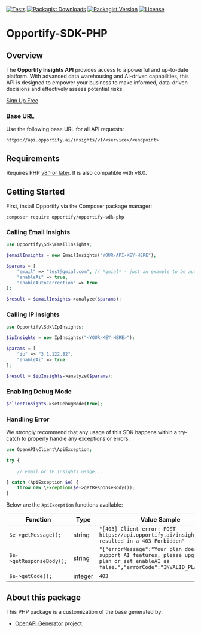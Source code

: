 [![Tests](https://img.shields.io/github/actions/workflow/status/opportify/opportify-sdk-php/tests.yml?label=tests&style=for-the-badge&labelColor=115e5c)](https://github.com/opportify/opportify-sdk-php/actions/workflows/tests.yml)
[![Packagist Downloads](https://img.shields.io/packagist/dt/opportify/opportify-sdk-php?style=for-the-badge&labelColor=115e5c)](https://packagist.org/packages/opportify/opportify-sdk-php)
[![Packagist Version](https://img.shields.io/packagist/v/opportify/opportify-sdk-php?style=for-the-badge&labelColor=115e5c)](https://packagist.org/packages/opportify/opportify-sdk-php)
[![License](https://img.shields.io/github/license/opportify/opportify-sdk-php?color=9cf&style=for-the-badge&labelColor=115e5c)](https://github.com/opportify/opportify-sdk-php/blob/main/LICENSE)

# Opportify-SDK-PHP

## Overview

The **Opportify Insights API** provides access to a powerful and up-to-date platform. With advanced data warehousing and AI-driven capabilities, this API is designed to empower your business to make informed, data-driven decisions and effectively assess potential risks.

[Sign Up Free](https://www.opportify.ai)

### Base URL
Use the following base URL for all API requests:

```plaintext
https://api.opportify.ai/insights/v1/<service>/<endpoint>
```

## Requirements

Requires PHP [v8.1 or later](https://www.php.net/releases). It is also compatible with v8.0.

## Getting Started

First, install Opportify via the Composer package manager:

```shell
composer require opportify/opportify-sdk-php
```

### Calling Email Insights

```php
use Opportify\Sdk\EmailInsights;

$emailInsights = new EmailInsights("YOUR-API-KEY-HERE");

$params = [
    "email" => "test@gmial.com", // *gmial* - just an example to be auto-corrected
    "enableAi" => true,
    "enableAutoCorrection" => true
];

$result = $emailInsights->analyze($params);
```

### Calling IP Insights

```php
use Opportify\Sdk\IpInsights;

$ipInsights = new IpInsights("<YOUR-KEY-HERE>");

$params = [
    "ip" => "3.1.122.82",
    "enableAi" => true
];

$result = $ipInsights->analyze($params);
```

### Enabling Debug Mode

```php
$clientInsights->setDebugMode(true);
```

### Handling Error

We strongly recommend that any usage of this SDK happens within a try-catch to properly handle any exceptions or errors.

```php
use OpenAPI\Client\ApiException;

try {
    
    // Email or IP Insights usage...

} catch (ApiException $e) {
    throw new \Exception($e->getResponseBody());
}
```
Below are the `ApiException` functions available:

| Function | Type | Value Sample |
|------------|------|--------------|
| `$e->getMessage();` | string | `"[403] Client error: POST https://api.opportify.ai/insights/v1/... resulted in a 403 Forbidden"` |
| `$e->getResponseBody();` | string | `"{"errorMessage":"Your plan does not support AI features, please upgrade your plan or set enableAI as false.","errorCode":"INVALID_PLAN"}"` |
| `$e->getCode();` | integer | `403` |

## About this package

This PHP package is a customization of the base generated by:

- [OpenAPI Generator](https://openapi-generator.tech) project.

